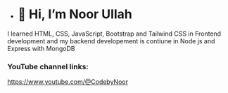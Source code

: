 - # 👋 Hi, I’m Noor Ullah

I learned HTML, CSS, JavaScript, Bootstrap and Tailwind CSS in Frontend development and my backend developement is contiune in Node js and Express with MongoDB

### YouTube channel links: 
https://www.youtube.com/@CodebyNoor


